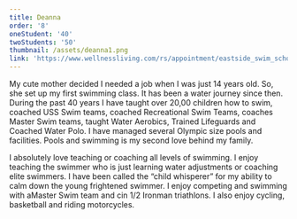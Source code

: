 ```yaml
---
title: Deanna
order: '8'
oneStudent: '40'
twoStudents: '50'
thumbnail: /assets/deanna1.png
link: 'https://www.wellnessliving.com/rs/appointment/eastside_swim_school?s_id=U6OB3E'
---
```

My cute mother decided I needed a job when I was just 14 years old. So, she set up my first swimming class. It has been a water journey since then. During the past 40 years I have taught over 20,00 children how to swim, coached USS Swim teams, coached Recreational Swim Teams, coaches Master Swim teams, taught Water Aerobics, Trained Lifeguards and Coached Water Polo. I have managed several Olympic size pools and facilities. Pools and swimming is my second love behind my family.

I absolutely love teaching or coaching all levels of swimming. I enjoy teaching the swimmer who is just learning water adjustments or coaching elite swimmers. I have been called the “child whisperer” for my ability to calm down the young frightened swimmer. I enjoy competing and swimming with aMaster Swim team and cin 1/2 Ironman triathlons. I also enjoy cycling, basketball and riding motorcycles.
